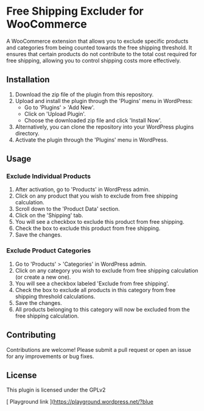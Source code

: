 # Free Shipping Excluder for WooCommerce
A WooCommerce extension that allows you to exclude specific products and categories from being counted towards the free shipping threshold. It ensures that certain products do not contribute to the total cost required for free shipping, allowing you to control shipping costs more effectively.

## Installation
1. Download the zip file of the plugin from this repository.
2. Upload and install the plugin through the 'Plugins' menu in WordPress:
   - Go to 'Plugins' > 'Add New'.
   - Click on 'Upload Plugin'.
   - Choose the downloaded zip file and click 'Install Now'.
3. Alternatively, you can clone the repository into your WordPress plugins directory.
4. Activate the plugin through the 'Plugins' menu in WordPress.

## Usage

### Exclude Individual Products
1. After activation, go to 'Products' in WordPress admin.
2. Click on any product that you wish to exclude from free shipping calculation.
3. Scroll down to the 'Product Data' section.
4. Click on the 'Shipping' tab.
5. You will see a checkbox to exclude this product from free shipping.
6. Check the box to exclude this product from free shipping.
7. Save the changes.

### Exclude Product Categories
1. Go to 'Products' > 'Categories' in WordPress admin.
2. Click on any category you wish to exclude from free shipping calculation (or create a new one).
3. You will see a checkbox labeled 'Exclude from free shipping'.
4. Check the box to exclude all products in this category from free shipping threshold calculations.
5. Save the changes.
6. All products belonging to this category will now be excluded from the free shipping calculation.

## Contributing
Contributions are welcome! Please submit a pull request or open an issue for any improvements or bug fixes.

## License
This plugin is licensed under the GPLv2

[ Playground link ](https://playground.wordpress.net/?blue
